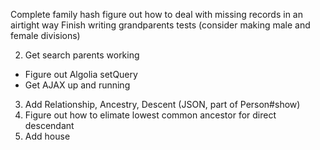 Complete family hash figure out how to deal with missing records in an airtight way
Finish writing grandparents tests (consider making male and female divisions)


2. Get search parents working
  * Figure out Algolia setQuery
  * Get AJAX up and running
3. Add Relationship, Ancestry, Descent (JSON, part of Person#show)
4. Figure out how to elimate lowest common ancestor for direct descendant
5. Add house

